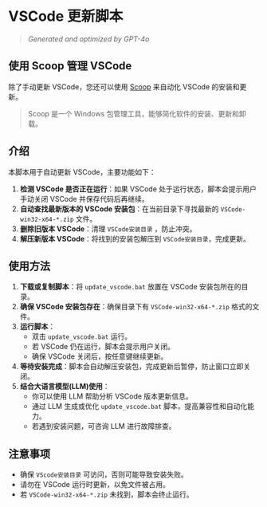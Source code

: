 # VSCode 更新脚本
  
> *Generated and optimized by GPT-4o*

## 使用 Scoop 管理 VSCode

除了手动更新 VSCode，您还可以使用 [Scoop](https://github.com/ScoopInstaller/Scoop) 来自动化 VSCode 的安装和更新。
> Scoop 是一个 Windows 包管理工具，能够简化软件的安装、更新和卸载。

## 介绍
本脚本用于自动更新 VSCode，主要功能如下：

1. **检测 VSCode 是否正在运行**：如果 VSCode 处于运行状态，脚本会提示用户手动关闭 VSCode 并保存代码后再继续。
2. **自动查找最新版本的 VSCode 安装包**：在当前目录下寻找最新的 `VSCode-win32-x64-*.zip` 文件。
3. **删除旧版本 VSCode**：清理 `VSCode安装目录` ，防止冲突。
4. **解压新版本 VSCode**：将找到的安装包解压到 `VSCode安装目录`，完成更新。

## 使用方法

1. **下载或复制脚本**：将 `update_vscode.bat` 放置在 VSCode 安装包所在的目录。
2. **确保 VSCode 安装包存在**：确保目录下有 `VSCode-win32-x64-*.zip` 格式的文件。
3. **运行脚本**：
   - 双击 `update_vscode.bat` 运行。
   - 若 VSCode 仍在运行，脚本会提示用户关闭。
   - 确保 VSCode 关闭后，按任意键继续更新。
4. **等待安装完成**：脚本会自动解压安装包，完成更新后暂停，防止窗口立即关闭。
5. **结合大语言模型(LLM)使用**：
   - 你可以使用 LLM 帮助分析 VSCode 版本更新信息。
   - 通过 LLM 生成或优化 `update_vscode.bat` 脚本，提高兼容性和自动化能力。
   - 若遇到安装问题，可咨询 LLM 进行故障排查。

## 注意事项
- 确保 `VScode安装目录` 可访问，否则可能导致安装失败。
- 请勿在 VSCode 运行时更新，以免文件被占用。
- 若 `VSCode-win32-x64-*.zip` 未找到，脚本会终止运行。
